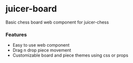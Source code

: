 # juicer-board

Basic chess board web component for juicer-chess

### Features

- Easy to use web component
- Drag n drop piece movement
- Customizable board and piece themes using css or props
  